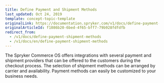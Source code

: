 ```yaml
---
title: Define Payment and Shipment Methods
last_updated: Oct 24, 2019
template: concept-topic-template
originalLink: https://documentation.spryker.com/v1/docs/define-payment-shipment-methods
originalArticleId: f1086b20-6bed-4f65-bff7-79b928fdfdfb
redirect_from:
  - /v1/docs/define-payment-shipment-methods
  - /v1/docs/en/define-payment-shipment-methods
---
```


The Spryker Commerce OS offers integrations with several payment and shipment providers that can be offered to the customers during the checkout process.
The selection of shipment methods can be arranged by carrier and availability. Payment methods can easily be customized to your business needs.
